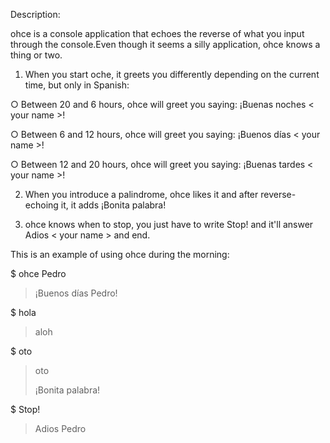 Description:

ohce is a console application that echoes the reverse of what you input through the
console.Even though it seems a silly application, ohce knows a thing or two.

1. When you start oche, it greets you differently depending on the
current time, but only in Spanish:

○ Between 20 and 6 hours, ohce will greet you saying:
¡Buenas noches < your name >!

○ Between 6 and 12 hours, ohce will greet you saying:
¡Buenos días < your name >!

○ Between 12 and 20 hours, ohce will greet you
saying: ¡Buenas tardes < your name >!

2. When you introduce a palindrome, ohce likes it and after
reverse-echoing it, it adds ¡Bonita palabra!

3. ohce knows when to stop, you just have to write Stop! and it'll
answer Adios < your name > and end.

This is an example of using ohce during the morning:

$ ohce Pedro

> ¡Buenos días Pedro!
> 
$ hola

> aloh
> 
$ oto

> oto
> 
> ¡Bonita palabra!
> 
$ Stop!

> Adios Pedro
